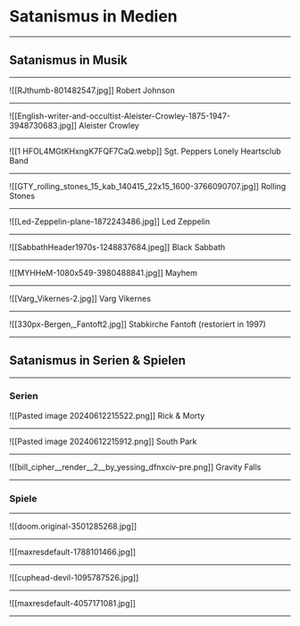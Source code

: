 # Satanismus in Medien
---
## Satanismus in Musik
---
![[RJthumb-801482547.jpg]]
Robert Johnson

---
![[English-writer-and-occultist-Aleister-Crowley-1875-1947-3948730683.jpg]]
Aleister Crowley

---
![[1 HFOL4MGtKHxngK7FQF7CaQ.webp]]
Sgt. Peppers Lonely Heartsclub Band

---
![[GTY_rolling_stones_15_kab_140415_22x15_1600-3766090707.jpg]]
Rolling Stones

---
![[Led-Zeppelin-plane-1872243486.jpg]]
Led Zeppelin

---
![[SabbathHeader1970s-1248837684.jpeg]]
Black Sabbath

---
![[MYHHeM-1080x549-3980488841.jpg]]
Mayhem

---
![[Varg_Vikernes-2.jpg]]
Varg Vikernes

---
![[330px-Bergen,_Fantoft2.jpg]]
Stabkirche Fantoft
(restoriert in 1997)

---
## Satanismus in Serien & Spielen

---
### Serien
![[Pasted image 20240612215522.png]]
Rick & Morty

---
![[Pasted image 20240612215912.png]]
South Park

---
![[bill_cipher__render__2__by_yessing_dfnxciv-pre.png]]
Gravity Falls

---
### Spiele

---
![[doom.original-3501285268.jpg]]

---
![[maxresdefault-1788101466.jpg]]

---
![[cuphead-devil-1095787526.jpg]]

---
![[maxresdefault-4057171081.jpg]]

---
